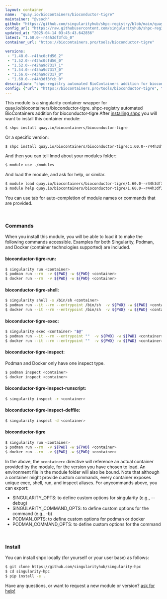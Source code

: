 ```yaml
---
layout: container
name:  "quay.io/biocontainers/bioconductor-tigre"
maintainer: "@vsoch"
github: "https://github.com/singularityhub/shpc-registry/blob/main/quay.io/biocontainers/bioconductor-tigre/container.yaml"
config_url: "https://raw.githubusercontent.com/singularityhub/shpc-registry/main/quay.io/biocontainers/bioconductor-tigre/container.yaml"
updated_at: "2025-04-14 03:45:43.642856"
latest: "1.60.0--r44h3df3fcb_0"
container_url: "https://biocontainers.pro/tools/bioconductor-tigre"

versions:
 - "1.48.0--r41hc0cfd56_2"
 - "1.52.0--r42hc0cfd56_0"
 - "1.52.0--r42ha9d7317_1"
 - "1.54.0--r43ha9d7317_0"
 - "1.56.0--r43ha9d7317_0"
 - "1.60.0--r44h3df3fcb_0"
description: "shpc-registry automated BioContainers addition for bioconductor-tigre"
config: {"url": "https://biocontainers.pro/tools/bioconductor-tigre", "maintainer": "@vsoch", "description": "shpc-registry automated BioContainers addition for bioconductor-tigre", "latest": {"1.60.0--r44h3df3fcb_0": "sha256:50f8ddc2337afd6d5c7d7fa9018d4e74e7fc49722f6ff0dff76d194026547325"}, "tags": {"1.48.0--r41hc0cfd56_2": "sha256:d5a6545f854cf45c0b49c7d80788010f2f22e65a39d94cc23af5937f9a64cddb", "1.52.0--r42hc0cfd56_0": "sha256:9344a6c099c0e9c4e6c723bd47b8980de1163d541ff918c9410f7642dd5231ad", "1.52.0--r42ha9d7317_1": "sha256:25e2e6219357b5a5532442550c52547e30d743ffc181148fed745088a879f510", "1.54.0--r43ha9d7317_0": "sha256:2284722f04491a837cda96bc1f0c4e4a93552303d1d5c7bfb86e5b5c572746d0", "1.56.0--r43ha9d7317_0": "sha256:d6a0a088776a42f57cb8d27ab4fcba96263a5da692f4b69d39265715aaccbe68", "1.60.0--r44h3df3fcb_0": "sha256:50f8ddc2337afd6d5c7d7fa9018d4e74e7fc49722f6ff0dff76d194026547325"}, "docker": "quay.io/biocontainers/bioconductor-tigre"}
---
```


This module is a singularity container wrapper for quay.io/biocontainers/bioconductor-tigre.
shpc-registry automated BioContainers addition for bioconductor-tigre
After [installing shpc](#install) you will want to install this container module:


```bash
$ shpc install quay.io/biocontainers/bioconductor-tigre
```

Or a specific version:

```bash
$ shpc install quay.io/biocontainers/bioconductor-tigre:1.60.0--r44h3df3fcb_0
```

And then you can tell lmod about your modules folder:

```bash
$ module use ./modules
```

And load the module, and ask for help, or similar.

```bash
$ module load quay.io/biocontainers/bioconductor-tigre/1.60.0--r44h3df3fcb_0
$ module help quay.io/biocontainers/bioconductor-tigre/1.60.0--r44h3df3fcb_0
```

You can use tab for auto-completion of module names or commands that are provided.

<br>

### Commands

When you install this module, you will be able to load it to make the following commands accessible.
Examples for both Singularity, Podman, and Docker (container technologies supported) are included.

#### bioconductor-tigre-run:

```bash
$ singularity run <container>
$ podman run --rm  -v ${PWD} -w ${PWD} <container>
$ docker run --rm  -v ${PWD} -w ${PWD} <container>
```

#### bioconductor-tigre-shell:

```bash
$ singularity shell -s /bin/sh <container>
$ podman run --it --rm --entrypoint /bin/sh  -v ${PWD} -w ${PWD} <container>
$ docker run --it --rm --entrypoint /bin/sh  -v ${PWD} -w ${PWD} <container>
```

#### bioconductor-tigre-exec:

```bash
$ singularity exec <container> "$@"
$ podman run --it --rm --entrypoint ""  -v ${PWD} -w ${PWD} <container> "$@"
$ docker run --it --rm --entrypoint ""  -v ${PWD} -w ${PWD} <container> "$@"
```

#### bioconductor-tigre-inspect:

Podman and Docker only have one inspect type.

```bash
$ podman inspect <container>
$ docker inspect <container>
```

#### bioconductor-tigre-inspect-runscript:

```bash
$ singularity inspect -r <container>
```

#### bioconductor-tigre-inspect-deffile:

```bash
$ singularity inspect -d <container>
```



#### bioconductor-tigre

```bash
$ singularity run <container>
$ podman run --rm  -v ${PWD} -w ${PWD} <container>
$ docker run --rm  -v ${PWD} -w ${PWD} <container>
```


In the above, the `<container>` directive will reference an actual container provided
by the module, for the version you have chosen to load. An environment file in the
module folder will also be bound. Note that although a container
might provide custom commands, every container exposes unique exec, shell, run, and
inspect aliases. For anycommands above, you can export:

 - SINGULARITY_OPTS: to define custom options for singularity (e.g., --debug)
 - SINGULARITY_COMMAND_OPTS: to define custom options for the command (e.g., -b)
 - PODMAN_OPTS: to define custom options for podman or docker
 - PODMAN_COMMAND_OPTS: to define custom options for the command

<br>

### Install

You can install shpc locally (for yourself or your user base) as follows:

```bash
$ git clone https://github.com/singularityhub/singularity-hpc
$ cd singularity-hpc
$ pip install -e .
```

Have any questions, or want to request a new module or version? [ask for help!](https://github.com/singularityhub/singularity-hpc/issues)